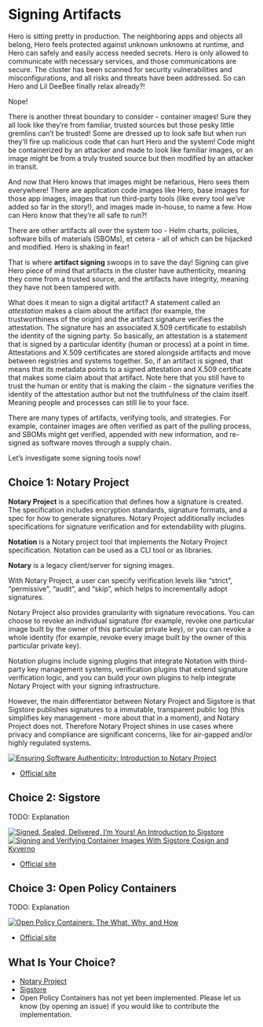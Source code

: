 # Signing Artifacts

Hero is sitting pretty in production. The neighboring apps and objects all belong, Hero feels protected against unknown unknowns at runtime, and Hero can safely and easily access needed secrets. Hero is only allowed to communicate with necessary services, and those communications are secure. The cluster has been scanned for security vulnerabilities and misconfigurations, and all risks and threats have been addressed. So can Hero and Lil DeeBee finally relax already?!

Nope!

There is another threat boundary to consider - container images! Sure they all look like they’re from familiar, trusted sources but those pesky little gremlins can’t be trusted! Some are dressed up to look safe but when run they’ll fire up malicious code that can hurt Hero and the system! Code might be containerized by an attacker and made to look like familiar images, or an image might be from a truly trusted source but then modified by an attacker in transit.

And now that Hero knows that images might be nefarious, Hero sees them everywhere! There are application code images like Hero, base images for those app images, images that run third-party tools (like every tool we’ve added so far in the story!), and images made in-house, to name a few. How can Hero know that they’re all safe to run?!

There are other artifacts all over the system too - Helm charts, policies, software bills of materials (SBOMs), et cetera - all of which can be hijacked and modified. Hero is shaking in fear!

That is where **artifact signing** swoops in to save the day! Signing can give Hero piece of mind that artifacts in the cluster have authenticity, meaning they come from a trusted source, and the artifacts have integrity, meaning they have not been tampered with. 

What does it mean to sign a digital artifact? A statement called an *attestation* makes a claim about the artifact (for example, the trustworthiness of the origin) and the artifact signature verifies the attestation. The signature has an associated X.509 certificate to establish the identity of the signing party. So basically, an attestation is a statement that is signed by a particular identity (human or process) at a point in time. Attestations and X.509 certificates are stored alongside artifacts and move between registries and systems together. So, if an artifact is signed, that means that its metadata points to a signed attestation and X.509 certificate that makes some claim about that artifact. Note here that you still have to trust the human or entity that is making the claim - the signature verifies the identity of the attestation author but not the truthfulness of the claim itself. Meaning people and processes can still lie to your face.

There are many types of artifacts, verifying tools, and strategies. For example, container images are often verified as part of the pulling process, and SBOMs might get verified, appended with new information, and re-signed as software moves through a supply chain.

Let’s investigate some signing tools now!


## Choice 1: Notary Project

**Notary Project** is a specification that defines how a signature is created. The specification includes encryption standards, signature formats, and a spec for how to generate signatures. Notary Project additionally includes specifications for signature verification and for extendability with plugins.

**Notation** is a Notary project tool that implements the Notary Project specification. Notation can be used as a CLI tool or as libraries.

**Notary** is a legacy client/server for signing images.

With Notary Project, a user can specify verification levels like “strict”, “permissive”, “audit”, and “skip”, which helps to incrementally adopt signatures. 

Notary Project also provides granularity with signature revocations. You can choose to revoke an individual signature (for example, revoke one particular image built by the owner of this particular private key), or you can revoke a whole identity (for example, revoke every image built by the owner of this particular private key). 

Notation plugins include signing plugins that integrate Notation with third-party key management systems, verification plugins that extend signature verification logic, and you can build your own plugins to help integrate Notary Project with your signing infrastructure.

However, the main differentiator between Notary Project and Sigstore is that Sigstore publishes signatures to a immutable, transparent public log (this simplifies key management - more about that in a moment), and Notary Project does not. Therefore Notary Project shines in use cases where privacy and compliance are significant concerns, like for air-gapped and/or highly regulated systems.


[![Ensuring Software Authenticity: Introduction to Notary Project](https://img.youtube.com/vi/GaCAiwb3Mhw/0.jpg)](https://youtu.be/GaCAiwb3Mhw)
* [Official site](https://notaryproject.dev)

## Choice 2: Sigstore

TODO: Explanation

[![Signed, Sealed, Delivered, I’m Yours! An Introduction to Sigstore](https://img.youtube.com/vi/Q726pjHLsiE/0.jpg)](https://youtu.be/Q726pjHLsiE)
[![Signing and Verifying Container Images With Sigstore Cosign and Kyverno](https://img.youtube.com/vi/HLb1Q086u6M/0.jpg)](https://youtu.be/HLb1Q086u6M)
* [Official site](https://www.sigstore.dev/)


## Choice 3: Open Policy Containers

TODO: Explanation

[![Open Policy Containers: The What, Why, and How](https://img.youtube.com/vi/gCPDSni9rXY/0.jpg)](https://youtu.be/gCPDSni9rXY)
* [Official site](https://openpolicycontainers.com/)

## What Is Your Choice?

* [Notary Project](notary.md)
* [Sigstore](sigstore.md)
* Open Policy Containers has not yet been implemented. Please let us know (by opening an issue) if you would like to contribute the implementation.



